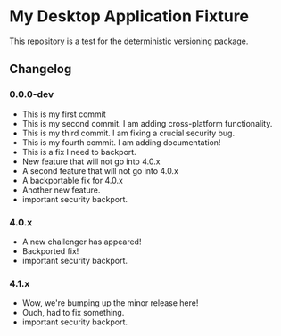 # My Desktop Application Fixture

This repository is a test for the deterministic versioning package.

## Changelog

### 0.0.0-dev

* This is my first commit
* This is my second commit. I am adding cross-platform functionality.
* This is my third commit. I am fixing a crucial security bug.
* This is my fourth commit. I am adding documentation!
* This is a fix I need to backport.
* New feature that will not go into 4.0.x
* A second feature that will not go into 4.0.x
* A backportable fix for 4.0.x
* Another new feature.
* important security backport.

### 4.0.x

* A new challenger has appeared!
* Backported fix!
* important security backport.

### 4.1.x

* Wow, we're bumping up the minor release here!
* Ouch, had to fix something.
* important security backport.
